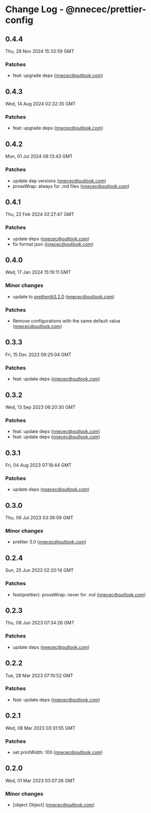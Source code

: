 # Change Log - @nnecec/prettier-config

<!-- This log was last generated on Thu, 28 Nov 2024 15:33:59 GMT and should not be manually modified. -->

<!-- Start content -->

## 0.4.4

Thu, 28 Nov 2024 15:33:59 GMT

### Patches

- feat: upgrade deps (nnecec@outlook.com)

## 0.4.3

Wed, 14 Aug 2024 02:32:35 GMT

### Patches

- feat: upgrade deps (nnecec@outlook.com)

## 0.4.2

Mon, 01 Jul 2024 08:13:43 GMT

### Patches

- update dep versions (nnecec@outlook.com)
- proseWrap: always for .md files (nnecec@outlook.com)

## 0.4.1

Thu, 22 Feb 2024 02:27:47 GMT

### Patches

- update deps (nnecec@outlook.com)
- fix format json (nnecec@outlook.com)

## 0.4.0

Wed, 17 Jan 2024 15:19:11 GMT

### Minor changes

- update to prettier@3.2.0 (nnecec@outlook.com)

### Patches

- Remove configurations with the same default value (nnecec@outlook.com)

## 0.3.3

Fri, 15 Dec 2023 09:25:04 GMT

### Patches

- feat: update deps (nnecec@outlook.com)

## 0.3.2

Wed, 13 Sep 2023 06:20:30 GMT

### Patches

- feat: update deps (nnecec@outlook.com)
- feat: update deps (nnecec@outlook.com)

## 0.3.1

Fri, 04 Aug 2023 07:18:44 GMT

### Patches

- update deps (nnecec@outlook.com)

## 0.3.0

Thu, 06 Jul 2023 03:36:09 GMT

### Minor changes

- prettier 3.0 (nnecec@outlook.com)

## 0.2.4

Sun, 25 Jun 2023 02:20:14 GMT

### Patches

- feat(prettier): proseWrap: never for .md (nnecec@outlook.com)

## 0.2.3

Thu, 08 Jun 2023 07:34:26 GMT

### Patches

- update deps (nnecec@outlook.com)

## 0.2.2

Tue, 28 Mar 2023 07:10:52 GMT

### Patches

- feat: update deps (nnecec@outlook.com)

## 0.2.1

Wed, 08 Mar 2023 03:31:55 GMT

### Patches

- set printWidth: 100 (nnecec@outlook.com)

## 0.2.0

Wed, 01 Mar 2023 03:07:26 GMT

### Minor changes

- [object Object] (nnecec@outlook.com)
